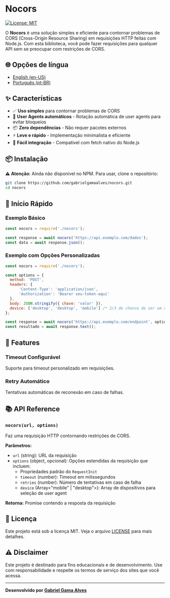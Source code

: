 # Nocors

[![License: MIT](https://img.shields.io/badge/License-MIT-blue.svg)](https://opensource.org/licenses/MIT)

O **Nocors** é uma solução simples e eficiente para contornar problemas de CORS (Cross-Origin Resource Sharing) em requisições HTTP feitas com Node.js. Com esta biblioteca, você pode fazer requisições para qualquer API sem se preocupar com restrições de CORS.

## 🌐 Opções de língua
- [English (en-US)](../README.md)
- [Português (pt-BR)](README.pt-BR.md)

## ✨ Características

- ✅ **Uso simples** para contornar problemas de CORS
- 🔄 **User Agents automáticos** - Rotação automática de user agents para evitar bloqueios
- 📦 **Zero dependências** - Não requer pacotes externos
- ⚡ **Leve e rápido** - Implementação minimalista e eficiente
- 🔧 **Fácil integração** - Compatível com fetch nativo do Node.js

## 📦 Instalação

⚠️ **Atenção**: Ainda não disponível no NPM. Para usar, clone o repositório:

```bash
git clone https://github.com/gabrielgamaalves/nocors.git
cd nocors
```

## 🚀 Início Rápido

### Exemplo Básico

```javascript
const nocors = require('./nocors');

const response = await nocors('https://api.exemplo.com/dados');
const data = await response.json();
```

### Exemplo com Opções Personalizadas

```javascript
const nocors = require('./nocors');

const options = {
  method: 'POST',
  headers: {
      'Content-Type': 'application/json',
      'Authorization': 'Bearer seu-token-aqui'
  },
  body: JSON.stringify({ chave: 'valor' }),
  device: ['desktop', 'desktop', 'mobile'] /* 2/3 de chance de ser um user-agent desktop */
};

const response = await nocors('https://api.exemplo.com/endpoint', options);
const resultado = await response.text();
```

## 🎯 Features

### Timeout Configurável
Suporte para timeout personalizado em requisições.

### Retry Automático
Tentativas automáticas de reconexão em caso de falhas.

## 📚 API Reference

### `nocors(url, options)`

Faz uma requisição HTTP contornando restrições de CORS.

**Parâmetros:**
- `url` (string): URL da requisição
- `options` (object, opcional): Opções estendidas da requisição que incluem:
  - Propriedades padrão do `RequestInit`
  - `timeout` (number): Timeout em milissegundos
  - `retries` (number): Número de tentativas em caso de falha
  - `device` (Array<"mobile" | "desktop">): Array de dispositivos para seleção de user agent

**Retorna:** Promise contendo a resposta da requisição

## 📄 Licença

Este projeto está sob a licença MIT. Veja o arquivo [LICENSE](LICENSE) para mais detalhes.

## ⚠️ Disclaimer

Este projeto é destinado para fins educacionais e de desenvolvimento. Use com responsabilidade e respeite os termos de serviço dos sites que você acessa.

---

**Desenvolvido por [Gabriel Gama Alves](https://github.com/gabrielgamaalves)**